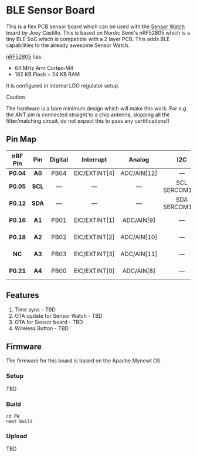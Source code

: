 # BLE Sensor Board
This is a flex PCB sensor board which can be used with the [Sensor Watch](https://github.com/joeycastillo/Sensor-Watch/tree/main) board by Joey Castillo. This is based on Nordic Semi's nRF52805 which is a tiny BLE SoC which is compatible with a 2 layer PCB. This adds BLE capabilities to the already awesome Sensor Watch.

[nRF52805](https://docs.nordicsemi.com/bundle/nRF52805_PS_v1.4/resource/nRF52805_PS_v1.4.pdf) has:
 - 64 MHz Arm Cortex-M4
 - 192 KB Flash + 24 KB RAM

It is configured in internal LDO regulator setup.

> [!CAUTION]
> The hardware is a bare minimum design which will make this work. For e.g the ANT pin is connected straight to a chip antenna, skipping all the filter/matching circuit, do not expect this to pass any certifications!!

## Pin Map
| **nRF Pin** | **Pin** | **Digital** | **Interrupt**   | **Analog**    | **I2C**             | **SPI**              | **UART**                 | **PWM**  | **Ext. Wake** |
| :---------: | :-----: | :---------: | :-------------: | :-----------: | :-----------------: | :------------------: | :----------------------: | :------: | :-----------: |
| **P0.04**   | **A0**  | PB04        | EIC/EXTINT\[4\] | ADC/AIN\[12\] | —                   | —                    | —                        | —        | —             |
| **P0.05**   | **SCL** | —           | —               | —             | SCL<br>SERCOM1\[1\] | —                    | —                        | —        | —             |
| **P0.12**   | **SDA** | —           | —               | —             | SDA<br>SERCOM1\[0\] | —                    | —                        | —        | —             |
| **P0.16**   | **A1**  | PB01        | EIC/EXTINT\[1\] | ADC/AIN\[9\]  | —                   | SCK<br>SERCOM3\[3\]  | RX<br>SERCOM3\[3\]       | TC3\[1\] | —             |
| **P0.18**   | **A2**  | PB02        | EIC/EXTINT\[2\] | ADC/AIN\[10\] | —                   | MOSI<br>SERCOM3\[0\] | TX or RX<br>SERCOM3\[0\] | TC2\[0\] | RTC/IN\[1\]   |
| **NC**      | **A3**  | PB03        | EIC/EXTINT\[3\] | ADC/AIN\[11\] | —                   | CS<br>SERCOM3\[1\]   | RX<br>SERCOM3\[1\]       | TC2\[1\] | —             |
| **P0.21**   | **A4**  | PB00        | EIC/EXTINT\[0\] | ADC/AIN\[8\]  | —                   | MISO<br>SERCOM3\[2\] | TX or RX<br>SERCOM3\[2\] | TC3\[0\] | RTC/IN\[0\]   |

## Features
1. Time sync - TBD
2. OTA update for Sensor Watch - TBD
3. OTA for Sensor board - TBD
4. Wireless Button - TBD

## Firmware
The firmware for this board is based on the Apache Mynewt OS.

### Setup
TBD

### Build
```
cd FW
newt build
```

### Upload
TBD